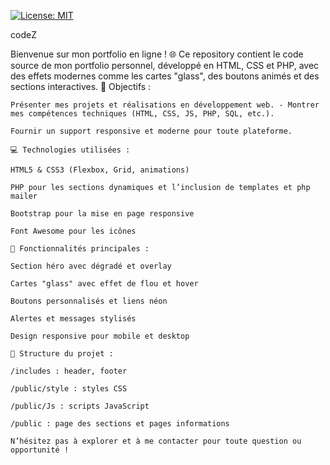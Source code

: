 [![License: MIT](https://img.shields.io/badge/License-MIT-yellow.svg)](./LICENSE)

codeZ

Bienvenue sur mon portfolio en ligne ! 
🌐 Ce repository contient le code source de mon portfolio personnel, développé en HTML, CSS et PHP, avec des effets modernes comme les cartes "glass", des boutons animés et des sections interactives. 
  📌 Objectifs :

    Présenter mes projets et réalisations en développement web. - Montrer mes compétences techniques (HTML, CSS, JS, PHP, SQL, etc.).

    Fournir un support responsive et moderne pour toute plateforme.

    💻 Technologies utilisées :

    HTML5 & CSS3 (Flexbox, Grid, animations)

    PHP pour les sections dynamiques et l’inclusion de templates et php mailer

    Bootstrap pour la mise en page responsive

    Font Awesome pour les icônes

    🚀 Fonctionnalités principales :

    Section héro avec dégradé et overlay

    Cartes "glass" avec effet de flou et hover

    Boutons personnalisés et liens néon

    Alertes et messages stylisés

    Design responsive pour mobile et desktop

    📂 Structure du projet :

    /includes : header, footer

    /public/style : styles CSS

    /public/Js : scripts JavaScript

    /public : page des sections et pages informations

    N’hésitez pas à explorer et à me contacter pour toute question ou opportunité !
